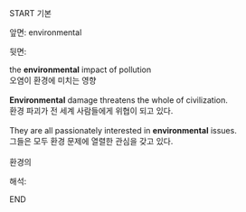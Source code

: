 START
기본

앞면:
environmental


뒷면:
<div>the <b>environmental</b> impact of pollution </div><div>오염이 환경에 미치는 영향</div><div><br></div><div><div><strong>Environmental</strong> damage threatens the whole of civilization. </div><div><div>환경 파괴가 전 세계 사람들에게 위협이 되고 있다.</div></div></div><div><br></div><div><div>They are all passionately interested in <strong>environmental</strong> issues. </div><div><div>그들은 모두 환경 문제에 열렬한 관심을 갖고 있다.</div></div></div><div><br></div><div>환경의</div>


해석:
<!--ID: 1746614453838-->
END